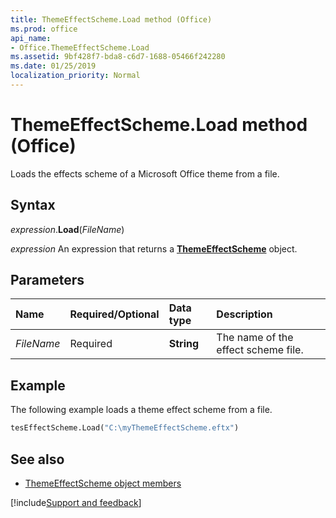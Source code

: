 ```yaml
---
title: ThemeEffectScheme.Load method (Office)
ms.prod: office
api_name:
- Office.ThemeEffectScheme.Load
ms.assetid: 9bf428f7-bda8-c6d7-1688-05466f242280
ms.date: 01/25/2019
localization_priority: Normal
---
```



# ThemeEffectScheme.Load method (Office)

Loads the effects scheme of a Microsoft Office theme from a file.


## Syntax

_expression_.**Load**(_FileName_)

_expression_ An expression that returns a **[ThemeEffectScheme](Office.ThemeEffectScheme.md)** object.


## Parameters

|Name|Required/Optional|Data type|Description|
|:-----|:-----|:-----|:-----|
| _FileName_|Required|**String**|The name of the effect scheme file.|

## Example

The following example loads a theme effect scheme from a file.


```vb
tesEffectScheme.Load("C:\myThemeEffectScheme.eftx") 

```


## See also

- [ThemeEffectScheme object members](overview/Library-Reference/themeeffectscheme-members-office.md)


[!include[Support and feedback](~/includes/feedback-boilerplate.md)]